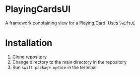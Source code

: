 # PlayingCardsUI

A framework conotaining view for a Playing Card. Uses `SwiftUI`

# Installation

1. Clone repository
1. Change directory to the main directory in the repository
1. Run `swift package update` in the terminal
